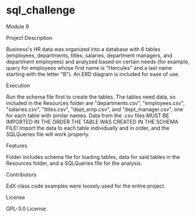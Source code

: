 # sql_challenge

Module 9

Project Description

Business's HR data was organized into a database with 6 tables (employees, departments, titles, salaries, department managers, and department employees) and analyzed based on certain needs (for example, query for employees whose first name is "Hercules" and a last name starting with the letter "B"). An ERD diagram is included for ease of use.

Execution

Run the schema file first to create the tables. The tables need data, so included in the Resources folder are "departments.csv", "employees.csv", "salaries.csv", "titles.csv", "dept_emp.csv", and "dept_manager.csv", one for each table with similar names. Data from the .csv files MUST BE IMPORTED IN THE ORDER THE TABLE WAS CREATED IN THE SCHEMA FILE! Import the data to each table individually and in order, and the SQLQueries file will work properly. 

Features

Folder includes schema file for loading tables, data for said tables in the Resources folder, and a SQLQueries file for the analysis. 

Contributors

EdX class code examples were loosely used for the entire project.

License

GPL-3.0 License.
